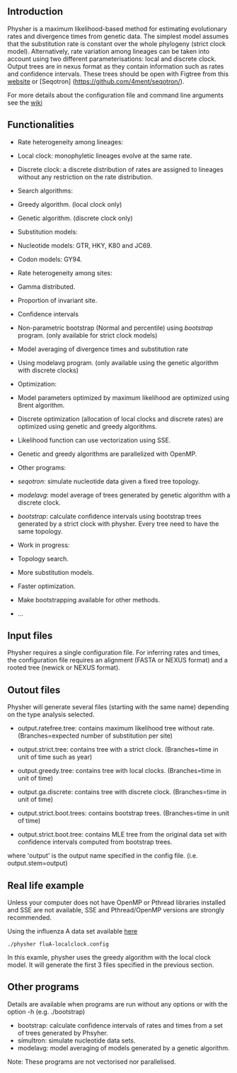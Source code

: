 Introduction
------------

Physher is a maximum likelihood-based method for estimating evolutionary rates and divergence times from genetic data. The simplest model assumes that the substitution rate is constant over the whole phylogeny (strict clock model). Alternatively, rate variation among lineages can be taken into account using two different parameterisations: local and discrete clock. Output trees are in nexus format as they contain information such as rates and confidence intervals. These trees should be open with Figtree from this [website](http://tree.bio.ed.ac.uk/software/figtree/) or [Seqotron] (https://github.com/4ment/seqotron/).

For more details about the configuration file and command line arguments see the [wiki](https://github.com/4ment/physher/wiki/physher-usage)


Functionalities
---------------

 * Rate heterogeneity among lineages:
  * Local clock: monophyletic lineages evolve at the same rate.
  * Discrete clock: a discrete distribution of rates are assigned to lineages without any restriction on the rate distribution.

 * Search algorithms:
  * Greedy algorithm. (local clock only)
  * Genetic algorithm. (discrete clock only)

 * Substitution models:
  * Nucleotide models: GTR, HKY, K80 and JC69.
  * Codon models: GY94.

 * Rate heterogeneity among sites:
  * Gamma distributed.
  * Proportion of invariant site.

 * Confidence intervals
  * Non-parametric bootstrap (Normal and percentile) using _bootstrap_ program. (only available for strict clock models)

 * Model averaging of divergence times and substitution rate
  * Using modelavg program. (only available using the genetic algorithm with discrete clocks)

 * Optimization:
  * Model parameters optimized by maximum likelihood are optimized using Brent algorithm.
  * Discrete optimization (allocation of local clocks and discrete rates) are optimized using genetic and greedy algorithms.
  * Likelihood function can use vectorization using SSE.
  * Genetic and greedy algorithms are parallelized with OpenMP.

 * Other programs:
  * _seqotron_: simulate nucleotide data given a fixed tree topology.
  * _modelavg_: model average of trees generated by genetic algorithm with a discrete clock.
  * _bootstrap_: calculate confidence intervals using bootstrap trees generated by a strict clock with physher. Every tree need to have the same topology.

 * Work in progress:
  * Topology search.
  * More substitution models.
  * Faster optimization.
  * Make bootstrapping available for other methods.
  * ...

Input files
-----------

Physher requires a single configuration file.
For inferring rates and times, the configuration file requires an alignment (FASTA or NEXUS format) and a rooted tree (newick or NEXUS format).

Outout files
------------

 Physher will generate several files (starting with the same name) depending on the type analysis selected.

 * output.ratefree.tree: contains maximum likelihood tree without rate. (Branches=expected number of substitution per site)

 * output.strict.tree: contains tree with a strict clock. (Branches=time in unit of time such as year)

 * output.greedy.tree: contains tree with local clocks. (Branches=time in unit of time)

 * output.ga.discrete: contains tree with discrete clock. (Branches=time in unit of time)

 * output.strict.boot.trees: contains bootstrap trees. (Branches=time in unit of time)

 * output.strict.boot.tree: contains MLE tree from the original data set with confidence intervals computed from bootstrap trees.

where 'output' is the output name specified in the config file. (i.e. output.stem=output)


Real life example
-----------------

Unless your computer does not have OpenMP or Pthread libraries installed and SSE are not available, SSE and Pthread/OpenMP versions are strongly recommended.

Using the influenza A data set available [here](https://drive.google.com/folderview?id=0B1fZePvFRVeBemNjUE4zZWdPVVU&usp=sharing/fluA.zip)

```
./physher fluA-localclock.config
````

In this examle, physher uses the greedy algorithm with the local clock model. It will generate the first 3 files specified in the previous section.


Other programs
--------------

Details are available when programs are run without any options or with the option -h (e.g. ./bootstrap)
 * bootstrap: calculate confidence intervals of rates and times from a set of trees generated by Phsyher.
 * simultron: simulate nucleotide data sets.
 * modelavg: model averaging of models generated by a genetic algorithm.

Note: These programs are not vectorised nor parallelised.
